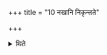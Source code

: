 +++
title = "10 नखानि निकृन्तते"

+++

<details><summary>थिते</summary>

नखानि निकृन्तते १०
</details>
